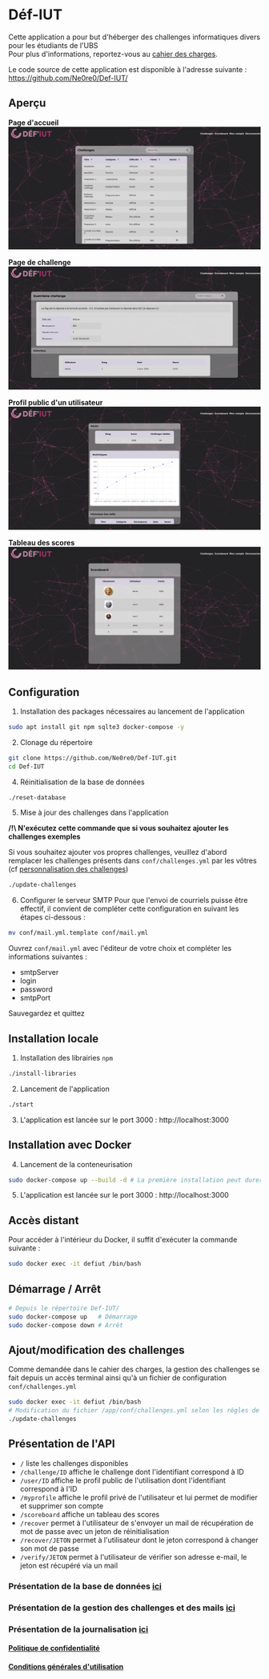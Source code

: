 # Déf-IUT

Cette application a pour but d'héberger des challenges informatiques divers pour les étudiants de l'UBS  
Pour plus d'informations, reportez-vous au [cahier des charges](./documents/cahier_des_charges.pdf).

Le code source de cette application est disponible à l'adresse suivante : https://github.com/Ne0re0/Def-IUT/
## Aperçu

**Page d'accueil**
![Accueil](img/index.png)

**Page de challenge**
![Challenge](img/challenge.png)

**Profil public d'un utilisateur**
![Profil utilisateur](img/user.png)

**Tableau des scores**
![scoreboard.png](img/scoreboard.png)


## Configuration

1. Installation des packages nécessaires au lancement de l'application

```bash
sudo apt install git npm sqlte3 docker-compose -y
```

2. Clonage du répertoire

```bash
git clone https://github.com/Ne0re0/Def-IUT.git
cd Def-IUT
```

4. Réinitialisation de la base de données

```bash
./reset-database
```

5. Mise à jour des challenges dans l'application

**/!\\ N'exécutez cette commande que si vous souhaitez ajouter les challenges exemples**  

Si vous souhaitez ajouter vos propres challenges, veuillez d'abord remplacer les challenges présents dans `conf/challenges.yml` par les vôtres (cf [personnalisation des challenges](./conf/README.md))

```bash
./update-challenges
```

6. Configurer le serveur SMTP
Pour que l'envoi de courriels puisse être effectif, il convient de compléter cette configuration en suivant les étapes ci-dessous :
```bash
mv conf/mail.yml.template conf/mail.yml
```
Ouvrez `conf/mail.yml` avec l'éditeur de votre choix et compléter les informations suivantes :
- smtpServer
- login
- password
- smtpPort

Sauvegardez et quittez


## Installation locale 

1. Installation des librairies `npm`

```bash
./install-libraries
```

2. Lancement de l'application

```bash
./start
```

3. L'application est lancée sur le port 3000 :  http://localhost:3000


## Installation avec Docker


4. Lancement de la conteneurisation

```bash
sudo docker-compose up --build -d # La première installation peut durer un certain moment en fonction de votre débit
```

5. L'application est lancée sur le port 3000 :  http://localhost:3000

## Accès distant

Pour accéder à l'intérieur du Docker, il suffit d'exécuter la commande suivante : 

```bash
sudo docker exec -it defiut /bin/bash
```

## Démarrage / Arrêt

```bash
# Depuis le répertoire Def-IUT/
sudo docker-compose up   # Démarrage
sudo docker-compose down # Arrêt
```

## Ajout/modification des challenges

Comme demandée dans le cahier des charges, la gestion des challenges se fait depuis un accès terminal ainsi qu'à un fichier de configuration `conf/challenges.yml`

```bash
sudo docker exec -it defiut /bin/bash
# Modification du fichier /app/conf/challenges.yml selon les règles de sa documentation (à l'intérieur du fichier)
./update-challenges
```

## Présentation de l'API

- `/` liste les challenges disponibles
- `/challenge/ID` affiche le challenge dont l'identifiant correspond à ID
- `/user/ID` affiche le profil public de l'utilisation dont l'identifiant correspond à l'ID
- `/myprofile` affiche le profil privé de l'utilisateur et lui permet de modifier et supprimer son compte
- `/scoreboard` affiche un tableau des scores
- `/recover` permet à l'utilisateur de s'envoyer un mail de récupération de mot de passe avec un jeton de réinitialisation
- `/recover/JETON` permet à l'utilisateur dont le jeton correspond à changer son mot de passe 
- `/verify/JETON` permet à l'utilisateur de vérifier son adresse e-mail, le jeton est récupéré via un mail

### Présentation de la base de données [ici](./src/database/README.md)
### Présentation de la gestion des challenges et des mails [ici](./conf/README.md)
### Présentation de la journalisation [ici](./log/README.md)

#### [Politique de confidentialité](./documents/confidentialité.pdf)
#### [Conditions générales d'utilisation](./documents/utilisation.pdf)
